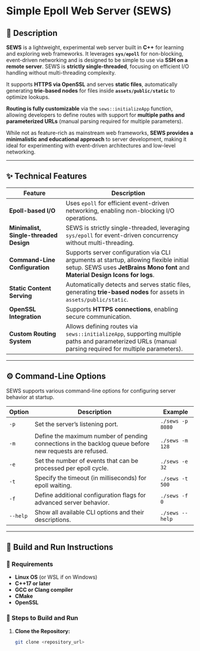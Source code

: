 # Simple Epoll Web Server (SEWS)

## 📌 Description

**SEWS** is a lightweight, experimental web server built in **C++** for learning and exploring web frameworks. It leverages **`sys/epoll`** for non-blocking, event-driven networking and is designed to be simple to use via **SSH on a remote server**. SEWS is **strictly single-threaded**, focusing on efficient I/O handling without multi-threading complexity.

It supports **HTTPS via OpenSSL** and serves **static files**, automatically generating **trie-based nodes** for files inside **`assets/public/static`** to optimize lookups. 

**Routing is fully customizable** via the `sews::initializeApp` function, allowing developers to define routes with support for **multiple paths and parameterized URLs** (manual parsing required for multiple parameters).

While not as feature-rich as mainstream web frameworks, **SEWS provides a minimalistic and educational approach** to server development, making it ideal for experimenting with event-driven architectures and low-level networking.

---

## ✨ **Technical Features**
| Feature | Description |
|---------|------------|
| **Epoll-based I/O** | Uses `epoll` for efficient event-driven networking, enabling non-blocking I/O operations. |
| **Minimalist, Single-threaded Design** | SEWS is strictly single-threaded, leveraging `sys/epoll` for event-driven concurrency without multi-threading. |
| **Command-Line Configuration** | Supports server configuration via CLI arguments at startup, allowing flexible initial setup. SEWS uses **JetBrains Mono font** and **Material Design Icons for logs**. |
| **Static Content Serving** | Automatically detects and serves static files, generating **trie-based nodes** for assets in `assets/public/static`. |
| **OpenSSL Integration** | Supports **HTTPS connections**, enabling secure communication. |
| **Custom Routing System** | Allows defining routes via `sews::initializeApp`, supporting multiple paths and parameterized URLs (manual parsing required for multiple parameters). |

---

## ⚙️ **Command-Line Options**
SEWS supports various command-line options for configuring server behavior at startup.

| Option | Description | Example |
|--------|-------------|---------|
| `-p`   | Set the server’s listening port. | `./sews -p 8080` |
| `-m`   | Define the maximum number of pending connections in the backlog queue before new requests are refused. | `./sews -m 128` |
| `-e`   | Set the number of events that can be processed per epoll cycle. | `./sews -e 32` |
| `-t`   | Specify the timeout (in milliseconds) for epoll waiting. | `./sews -t 500` |
| `-f`   | Define additional configuration flags for advanced server behavior. | `./sews -f 0` |
| `--help` | Show all available CLI options and their descriptions. | `./sews --help` |

---

## 🔧 **Build and Run Instructions**

### **📌 Requirements**
- **Linux OS** (or WSL if on Windows)
- **C++17 or later**
- **GCC or Clang compiler**
- **CMake**
- **OpenSSL**

### **📌 Steps to Build and Run**

1. **Clone the Repository:**
   ```bash
   git clone <repository_url>
